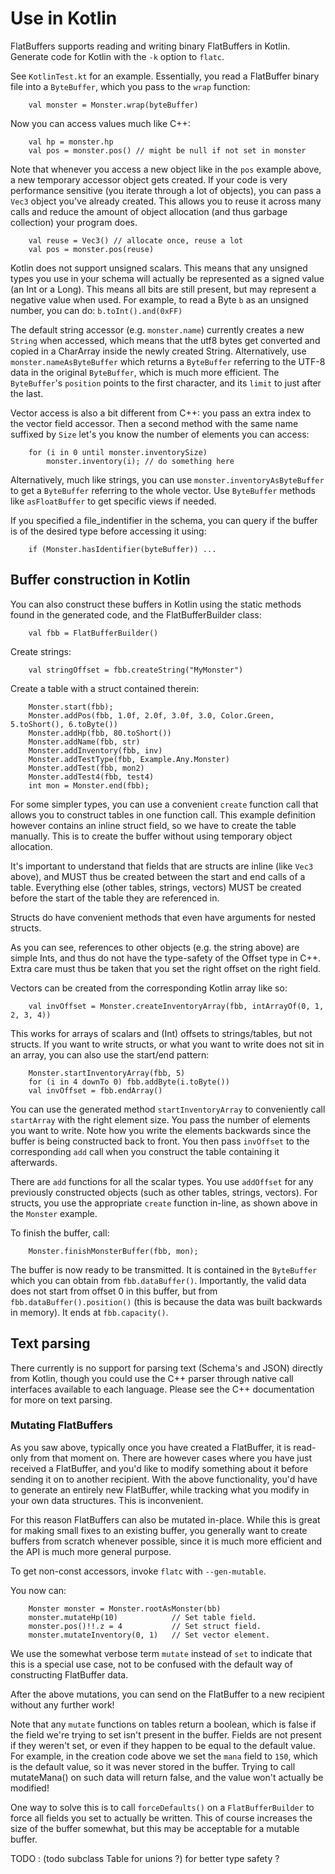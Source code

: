 # Use in Kotlin

FlatBuffers supports reading and writing binary FlatBuffers in Kotlin.
Generate code for Kotlin with the `-k` option to `flatc`.

See `KotlinTest.kt` for an example. Essentially, you read a FlatBuffer binary
file into a `ByteBuffer`, which you pass to the `wrap` function:

~~~~~~~~~~~~~~~~~~~~~~~~~~~~~~~~~~~~~~~~~~~~~~~~~~~~~~~~~~~~~~~~~~{.kotlin}
    val monster = Monster.wrap(byteBuffer)
~~~~~~~~~~~~~~~~~~~~~~~~~~~~~~~~~~~~~~~~~~~~~~~~~~~~~~~~~~~~~~~~~~

Now you can access values much like C++:

~~~~~~~~~~~~~~~~~~~~~~~~~~~~~~~~~~~~~~~~~~~~~~~~~~~~~~~~~~~~~~~~~~{.kotlin}
    val hp = monster.hp
    val pos = monster.pos() // might be null if not set in monster
~~~~~~~~~~~~~~~~~~~~~~~~~~~~~~~~~~~~~~~~~~~~~~~~~~~~~~~~~~~~~~~~~~

Note that whenever you access a new object like in the `pos` example above,
a new temporary accessor object gets created. If your code is very performance
sensitive (you iterate through a lot of objects), you can pass a `Vec3` object 
you've already created. This allows you to reuse it across many calls and reduce 
the amount of object allocation (and thus garbage collection) your program does.

~~~~~~~~~~~~~~~~~~~~~~~~~~~~~~~~~~~~~~~~~~~~~~~~~~~~~~~~~~~~~~~~~~{.kotlin}
    val reuse = Vec3() // allocate once, reuse a lot
    val pos = monster.pos(reuse) 
~~~~~~~~~~~~~~~~~~~~~~~~~~~~~~~~~~~~~~~~~~~~~~~~~~~~~~~~~~~~~~~~~~

Kotlin does not support unsigned scalars. This means that any unsigned types you
use in your schema will actually be represented as a signed value (an Int or a Long). 
This means all bits are still present, but may represent a negative value when used.
For example, to read a Byte `b` as an unsigned number, you can do:
`b.toInt().and(0xFF)`

The default string accessor (e.g. `monster.name`) currently creates
a new `String` when accessed, which means that the utf8 bytes get converted 
and copied in a CharArray inside the newly created String. Alternatively, 
use `monster.nameAsByteBuffer` which returns a `ByteBuffer` referring to the UTF-8 data in the original
`ByteBuffer`, which is much more efficient. The `ByteBuffer`'s `position`
points to the first character, and its `limit` to just after the last.

Vector access is also a bit different from C++: you pass an extra index
to the vector field accessor. Then a second method with the same name
suffixed by `Size` let's you know the number of elements you can access:

~~~~~~~~~~~~~~~~~~~~~~~~~~~~~~~~~~~~~~~~~~~~~~~~~~~~~~~~~~~~~~~~~~{.kotlin}
    for (i in 0 until monster.inventorySize)
        monster.inventory(i); // do something here
~~~~~~~~~~~~~~~~~~~~~~~~~~~~~~~~~~~~~~~~~~~~~~~~~~~~~~~~~~~~~~~~~~

Alternatively, much like strings, you can use `monster.inventoryAsByteBuffer`
to get a `ByteBuffer` referring to the whole vector. Use `ByteBuffer` methods
like `asFloatBuffer` to get specific views if needed.

If you specified a file_indentifier in the schema, you can query if the
buffer is of the desired type before accessing it using:

~~~~~~~~~~~~~~~~~~~~~~~~~~~~~~~~~~~~~~~~~~~~~~~~~~~~~~~~~~~~~~~~~~{.kotlin}
    if (Monster.hasIdentifier(byteBuffer)) ...
~~~~~~~~~~~~~~~~~~~~~~~~~~~~~~~~~~~~~~~~~~~~~~~~~~~~~~~~~~~~~~~~~~


## Buffer construction in Kotlin

You can also construct these buffers in Kotlin using the static methods found
in the generated code, and the FlatBufferBuilder class:

~~~~~~~~~~~~~~~~~~~~~~~~~~~~~~~~~~~~~~~~~~~~~~~~~~~~~~~~~~~~~~~~~~{.kotlin}
    val fbb = FlatBufferBuilder()
~~~~~~~~~~~~~~~~~~~~~~~~~~~~~~~~~~~~~~~~~~~~~~~~~~~~~~~~~~~~~~~~~~

Create strings:

~~~~~~~~~~~~~~~~~~~~~~~~~~~~~~~~~~~~~~~~~~~~~~~~~~~~~~~~~~~~~~~~~~{.kotlin}
    val stringOffset = fbb.createString("MyMonster")
~~~~~~~~~~~~~~~~~~~~~~~~~~~~~~~~~~~~~~~~~~~~~~~~~~~~~~~~~~~~~~~~~~

Create a table with a struct contained therein:

~~~~~~~~~~~~~~~~~~~~~~~~~~~~~~~~~~~~~~~~~~~~~~~~~~~~~~~~~~~~~~~~~~{.kotlin}
    Monster.start(fbb);
    Monster.addPos(fbb, 1.0f, 2.0f, 3.0f, 3.0, Color.Green, 5.toShort(), 6.toByte())
    Monster.addHp(fbb, 80.toShort())
    Monster.addName(fbb, str)
    Monster.addInventory(fbb, inv)
    Monster.addTestType(fbb, Example.Any.Monster)
    Monster.addTest(fbb, mon2)
    Monster.addTest4(fbb, test4)
    int mon = Monster.end(fbb);
~~~~~~~~~~~~~~~~~~~~~~~~~~~~~~~~~~~~~~~~~~~~~~~~~~~~~~~~~~~~~~~~~~

For some simpler types, you can use a convenient `create` function call that
allows you to construct tables in one function call. This example definition
however contains an inline struct field, so we have to create the table
manually.
This is to create the buffer without using temporary object allocation.

It's important to understand that fields that are structs are inline (like
`Vec3` above), and MUST thus be created between the start and end calls of
a table. Everything else (other tables, strings, vectors) MUST be created
before the start of the table they are referenced in.

Structs do have convenient methods that even have arguments for nested structs.

As you can see, references to other objects (e.g. the string above) are simple
Ints, and thus do not have the type-safety of the Offset type in C++. Extra
care must thus be taken that you set the right offset on the right field.

Vectors can be created from the corresponding Kotlin array like so:

~~~~~~~~~~~~~~~~~~~~~~~~~~~~~~~~~~~~~~~~~~~~~~~~~~~~~~~~~~~~~~~~~~{.kotlin}
    val invOffset = Monster.createInventoryArray(fbb, intArrayOf(0, 1, 2, 3, 4))
~~~~~~~~~~~~~~~~~~~~~~~~~~~~~~~~~~~~~~~~~~~~~~~~~~~~~~~~~~~~~~~~~~

This works for arrays of scalars and (Int) offsets to strings/tables,
but not structs. If you want to write structs, or what you want to write
does not sit in an array, you can also use the start/end pattern:

~~~~~~~~~~~~~~~~~~~~~~~~~~~~~~~~~~~~~~~~~~~~~~~~~~~~~~~~~~~~~~~~~~{.kotlin}
    Monster.startInventoryArray(fbb, 5)
    for (i in 4 downTo 0) fbb.addByte(i.toByte())
    val invOffset = fbb.endArray()
~~~~~~~~~~~~~~~~~~~~~~~~~~~~~~~~~~~~~~~~~~~~~~~~~~~~~~~~~~~~~~~~~~

You can use the generated method `startInventoryArray` to conveniently call
`startArray` with the right element size. You pass the number of
elements you want to write. Note how you write the elements backwards since
the buffer is being constructed back to front. You then pass `invOffset` to the
corresponding `add` call when you construct the table containing it afterwards.

There are `add` functions for all the scalar types. You use `addOffset` for
any previously constructed objects (such as other tables, strings, vectors).
For structs, you use the appropriate `create` function in-line, as shown
above in the `Monster` example.

To finish the buffer, call:

~~~~~~~~~~~~~~~~~~~~~~~~~~~~~~~~~~~~~~~~~~~~~~~~~~~~~~~~~~~~~~~~~~{.kotlin}
    Monster.finishMonsterBuffer(fbb, mon);
~~~~~~~~~~~~~~~~~~~~~~~~~~~~~~~~~~~~~~~~~~~~~~~~~~~~~~~~~~~~~~~~~~

The buffer is now ready to be transmitted. It is contained in the `ByteBuffer`
which you can obtain from `fbb.dataBuffer()`. Importantly, the valid data does
not start from offset 0 in this buffer, but from `fbb.dataBuffer().position()`
(this is because the data was built backwards in memory).
It ends at `fbb.capacity()`.

## Text parsing

There currently is no support for parsing text (Schema's and JSON) directly
from Kotlin, though you could use the C++ parser through native call
interfaces available to each language. Please see the
C++ documentation for more on text parsing.

### Mutating FlatBuffers

As you saw above, typically once you have created a FlatBuffer, it is
read-only from that moment on. There are however cases where you have just
received a FlatBuffer, and you'd like to modify something about it before
sending it on to another recipient. With the above functionality, you'd have
to generate an entirely new FlatBuffer, while tracking what you modify in your
own data structures. This is inconvenient.

For this reason FlatBuffers can also be mutated in-place. While this is great
for making small fixes to an existing buffer, you generally want to create
buffers from scratch whenever possible, since it is much more efficient and
the API is much more general purpose.

To get non-const accessors, invoke `flatc` with `--gen-mutable`.

You now can:

~~~~~~~~~~~~~~~~~~~~~~~~~~~~~~~~~~~~~~~~~~~~~~~~~~~~~~~~~~~~~~~~~~{.kotlin}
    Monster monster = Monster.rootAsMonster(bb)
    monster.mutateHp(10)            // Set table field.
    monster.pos()!!.z = 4           // Set struct field.
    monster.mutateInventory(0, 1)   // Set vector element.
~~~~~~~~~~~~~~~~~~~~~~~~~~~~~~~~~~~~~~~~~~~~~~~~~~~~~~~~~~~~~~~~~~

We use the somewhat verbose term `mutate` instead of `set` to indicate that
this is a special use case, not to be confused with the default way of
constructing FlatBuffer data.

After the above mutations, you can send on the FlatBuffer to a new recipient
without any further work!

Note that any `mutate` functions on tables return a boolean, which is false
if the field we're trying to set isn't present in the buffer. Fields are not
present if they weren't set, or even if they happen to be equal to the
default value. For example, in the creation code above we set the `mana` field
to `150`, which is the default value, so it was never stored in the buffer.
Trying to call mutateMana() on such data will return false, and the value won't
actually be modified!

One way to solve this is to call `forceDefaults()` on a
`FlatBufferBuilder` to force all fields you set to actually be written. This
of course increases the size of the buffer somewhat, but this may be
acceptable for a mutable buffer.

TODO : 
(todo subclass Table for unions ?) for better type safety ?
